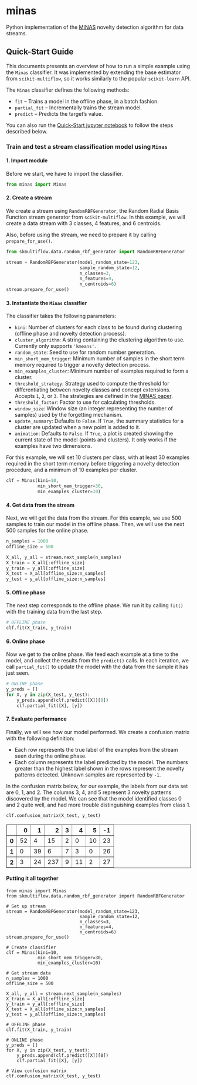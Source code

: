 # minas

Python implementation of the [MINAS](http://www.liaad.up.pt/area/jgama/MINAS.pdf) novelty detection algorithm for data streams.

## Quick-Start Guide

This documents presents an overview of how to run a simple example using the `Minas` classifier. It was implemented by extending the base estimator from `scikit-multiflow`, so it works similarly to the popular `scikit-learn` API.

The `Minas` classifier defines the following methods:

- `fit` – Trains a model in the offline phase, in a batch fashion.
- `partial_fit` – Incrementally trains the stream model.
- `predict` – Predicts the target’s value.

You can also run the [Quick-Start jupyter notebook](Quick-Start.ipynb) to follow the steps described below.

### Train and test a stream classification model using `Minas`

#### 1. Import module

Before we start, we have to import the classifier.


```python
from minas import Minas
```

#### 2. Create a stream

We create a stream using `RandomRBFGenerator`, the Random Radial Basis Function stream generator from `scikit-multiflow`. In this example, we will create a data stream with 3 classes, 4 features, and 6 centroids.

Also, before using the stream, we need to prepare it by calling `prepare_for_use()`.


```python
from skmultiflow.data.random_rbf_generator import RandomRBFGenerator

stream = RandomRBFGenerator(model_random_state=123,
                            sample_random_state=12,
                            n_classes=3,
                            n_features=4,
                            n_centroids=6)
stream.prepare_for_use()
```

#### 3. Instantiate the `Minas` classifier

The classifier takes the following parameters:

- `kini`: Number of clusters for each class to be found during clustering (offline phase and novelty detection process).
- `cluster_algorithm`: A string containing the clustering algorithm to use. Currently only supports `'kmeans'`.
- `random_state`: Seed to use for random number generation.
- `min_short_mem_trigger`: Minimum number of samples in the short term memory required to trigger a novelty detection process.
- `min_examples_cluster`: Minimum number of examples required to form a cluster.
- `threshold_strategy`: Strategy used to compute the threshold for differentiating between novelty classes and concept extensions. Accepts `1`, `2`, or `3`. The strategies are defined in the [MINAS paper](http://www.liaad.up.pt/area/jgama/MINAS.pdf).
- `threshold_factor`: Factor to use for calculating thresholds.
- `window_size`: Window size (an integer representing the number of samples) used by the forgetting mechanism.
- `update_summary`: Defaults to `False`. If `True`, the summary statistics for a cluster are updated when a new point is added to it.
- `animation`: Defaults to `False`. If `True`, a plot is created showing the current state of the model (points and clusters). It only works if the examples have two dimensions.

For this example, we will set 10 clusters per class, with at least 30 examples required in the short term memory before triggering a novelty detection procedure, and a minimum of 10 examples per cluster.


```python
clf = Minas(kini=10,
            min_short_mem_trigger=30,
            min_examples_cluster=10)
```

#### 4. Get data from the stream

Next, we will get the data from the stream. For this example, we use 500 samples to train our model in the offline phase. Then, we will use the next 500 samples for the online phase.


```python
n_samples = 1000
offline_size = 500

X_all, y_all = stream.next_sample(n_samples)
X_train = X_all[:offline_size]
y_train = y_all[:offline_size]
X_test = X_all[offline_size:n_samples]
y_test = y_all[offline_size:n_samples]
```

#### 5. Offline phase

The next step corresponds to the offline phase. We run it by calling `fit()` with the training data from the last step.


```python
# OFFLINE phase
clf.fit(X_train, y_train)
```




#### 6. Online phase

Now we get to the online phase. We feed each example at a time to the model, and collect the results from the `predict()` calls. In each iteration, we call `partial_fit()` to update the model with the data from the sample it has just seen.


```python
# ONLINE phase
y_preds = []
for X, y in zip(X_test, y_test):
    y_preds.append(clf.predict([X])[0])
    clf.partial_fit([X], [y])
```

#### 7. Evaluate performance

Finally, we will see how our model performed. We create a confusion matrix with the following definition:

- Each row represents the true label of the examples from the stream seen during the online phase.
- Each column represents the label predicted by the model. The numbers greater than the highest label shown in the rows represent the novelty patterns detected. Unknown samples are represented by `-1`.

In the confusion matrix below, for our example, the labels from our data set are 0, 1, and 2. The columns 3, 4, and 5 represent 3 novelty patterns discovered by the model. We can see that the model identified classes 0 and 2 quite well, and had more trouble distinguishing examples from class 1.


```python
clf.confusion_matrix(X_test, y_test)
```




<div>
<table border="1" class="dataframe">
  <thead>
    <tr style="text-align: right;">
      <th></th>
      <th>0</th>
      <th>1</th>
      <th>2</th>
      <th>3</th>
      <th>4</th>
      <th>5</th>
      <th>-1</th>
    </tr>
  </thead>
  <tbody>
    <tr>
      <th>0</th>
      <td>52</td>
      <td>4</td>
      <td>15</td>
      <td>2</td>
      <td>0</td>
      <td>10</td>
      <td>23</td>
    </tr>
    <tr>
      <th>1</th>
      <td>0</td>
      <td>39</td>
      <td>6</td>
      <td>7</td>
      <td>3</td>
      <td>0</td>
      <td>26</td>
    </tr>
    <tr>
      <th>2</th>
      <td>3</td>
      <td>24</td>
      <td>237</td>
      <td>9</td>
      <td>11</td>
      <td>2</td>
      <td>27</td>
    </tr>
  </tbody>
</table>
</div>

#### Putting it all together

```
from minas import Minas
from skmultiflow.data.random_rbf_generator import RandomRBFGenerator

# Set up stream
stream = RandomRBFGenerator(model_random_state=123,
                            sample_random_state=12,
                            n_classes=3,
                            n_features=4,
                            n_centroids=6)
stream.prepare_for_use()

# Create classifier
clf = Minas(kini=10,
            min_short_mem_trigger=30,
            min_examples_cluster=10)

# Get stream data
n_samples = 1000
offline_size = 500

X_all, y_all = stream.next_sample(n_samples)
X_train = X_all[:offline_size]
y_train = y_all[:offline_size]
X_test = X_all[offline_size:n_samples]
y_test = y_all[offline_size:n_samples]

# OFFLINE phase
clf.fit(X_train, y_train)

# ONLINE phase
y_preds = []
for X, y in zip(X_test, y_test):
    y_preds.append(clf.predict([X])[0])
    clf.partial_fit([X], [y])

# View confusion matrix 
clf.confusion_matrix(X_test, y_test)
```